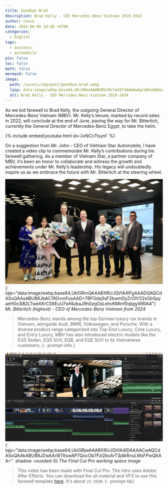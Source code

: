 ```yaml
---
title: Goodbye Brad
description: Brad Kelly - CEO Mercedes-Benz Vietnam 2019-2024
author: steve
date: 2024-06-08 10:49 +0700
categories:
  - English
tags:
  - business
  - automobile
pin: false
toc: false
math: false
mermaid: false
image:
  path: /assets/img/post/goodbye-brad.webp
  lqip: data:image/webp;base64,UklGRmoAAABXRUJQVlA4IF4AAAAwAgCdASoQAAsABUB8JbACdAELyKCRVveCAAD+6VY9evNyBJ1RS4gYbMhMQmSPUnof5INpUQmyvWOhiMUr2PbThjzANmXxSwHR4q7x6kl4sumDWxSzT3t9edrEAAAA
  alt: Brad Kelly - CEO Mercedes-Benz Vietnam 2019-2024
---
```


As we bid farewell to Brad Kelly, the outgoing General Director of Mercedes-Benz Vietnam (MBV). Mr. Kelly’s tenure, marked by record sales in 2022, will conclude at the end of June, paving the way for Mr. Bitterlich, currently the General Director of Mercedes-Benz Egypt, to take the helm.

{% include embed/youtube.html id='JvNCc7IsynI' %}

On a suggestion from Mr. John - CEO of Vietnam Star Automobile, I have created a video clip to commemorate Mr. Kelly’s contributions during his farewell gathering. As a member of Vietnam Star, a partner company of MBV, it’s been an honor to collaborate and witness the growth and achievements under Mr. Kelly’s leadership. His legacy will undoubtedly inspire us as we embrace the future with Mr. Bitterlich at the steering wheel.

![Mr. Bitterlich](../assets/img/post/mr.bitterlich-ceo-mercedes-benz-vietnam-2024.webp){: lqip="data:image/webp;base64,UklGRmQAAABXRUJQVlA4IFgAAADQAQCdASoQAAsABUB8JbAC7ADvmFusAAD+7BFGdq3sF2bwmDyZrOlV22sGbSpyaeH0x3l82LTweXKrCS6EuU7wf4ubaJ9h0zqOsLehvKMtnf0qkgyW6IAA"} _Mr. Bitterlich (highest) - CEO of Mercedes-Benz Vietnam from 2024_

> Mercedes-Benz stands among the top German luxury car brands in Vietnam, alongside Audi, BMW, Volkswagen, and Porsche. With a diverse product range categorized into Top-End Luxury, Core Luxury, and Entry Luxury, MBV has also introduced electric models like the EQS Sedan, EQS SUV, EQB, and EQE SUV to its Vietnamese customers.
{: .prompt-info }

![Working on Finalcutpro](/assets/img/post/working-on-finalcutpro.webp "You can see John in this picture"){: lqip="data:image/webp;base64,UklGRjwAAABXRUJQVlA4IDAAAACwAQCdASoQAAkABUB8JZwAArI8T6swAP7QocOb7Fzl2bcArT3j4kRnuLMsFPwQAAA=" .shadow .rounded-5}
_The Final Cut Pro working space image_

> This video has been made with Final Cut Pro. The intro uses Adobe After Effects. You can download the all material and VFX to use this farewell template [here](https://www.dropbox.com/scl/fo/mjwu2n2qogqy84lt7pks6/AKJy9EugHBEn9XglcrYsEfw?rlkey=hdz142mi7u1p97422jsw4noi2&dl=0). It's about `23.35GB`.
{: .prompt-tip}